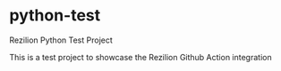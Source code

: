 # python-test
Rezilion Python Test Project

This is a test project to showcase the Rezilion Github Action integration